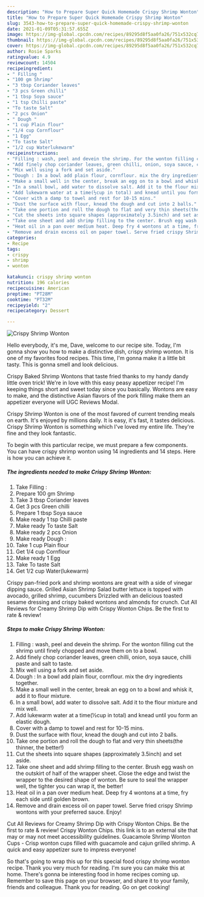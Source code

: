 ```yaml
---
description: "How to Prepare Super Quick Homemade Crispy Shrimp Wonton"
title: "How to Prepare Super Quick Homemade Crispy Shrimp Wonton"
slug: 3543-how-to-prepare-super-quick-homemade-crispy-shrimp-wonton
date: 2021-01-09T05:31:57.655Z
image: https://img-global.cpcdn.com/recipes/89295d8f5aa0fa26/751x532cq70/crispy-shrimp-wonton-recipe-main-photo.jpg
thumbnail: https://img-global.cpcdn.com/recipes/89295d8f5aa0fa26/751x532cq70/crispy-shrimp-wonton-recipe-main-photo.jpg
cover: https://img-global.cpcdn.com/recipes/89295d8f5aa0fa26/751x532cq70/crispy-shrimp-wonton-recipe-main-photo.jpg
author: Rosie Sparks
ratingvalue: 4.9
reviewcount: 14504
recipeingredient:
- " Filling "
- "100 gm Shrimp"
- "3 tbsp Coriander leaves"
- "3 pcs Green chilli"
- "1 tbsp Soya sauce"
- "1 tsp Chilli paste"
- "To taste Salt"
- "2 pcs Onion"
- " Dough "
- "1 cup Plain flour"
- "1/4 cup Cornflour"
- "1 Egg"
- "To taste Salt"
- "1/2 cup Waterlukewarm"
recipeinstructions:
- "Filling : wash, peel and devein the shrimp. For the wonton filling cut the shrimp until finely chopped and move them on to a bowl."
- "Add finely chop coriander leaves, green chilli, onion, soya sauce, chilli paste and salt to taste."
- "Mix well using a fork and set aside."
- "Dough : In a bowl add plain flour, cornflour. mix the dry ingredients together."
- "Make a small well in the center, break an egg on to a bowl and whisk it, add it to flour mixture."
- "In a small bowl, add water to dissolve salt. Add it to the flour mixture and mix well."
- "Add lukewarm water at a time(½cup in total) and knead until you form an elastic dough."
- "Cover with a damp to towel and rest for 10-15 mins."
- "Dust the surface with flour, knead the dough and cut into 2 balls."
- "Take one portion and roll the dough to flat and very thin sheets(the thinner, the better!)"
- "Cut the sheets into square shapes (approximately 3.5inch) and set aside."
- "Take one sheet and add shrimp filling to the center. Brush egg wash on the outskirt of half of the wrapper sheet. Close the edge and twist the wrapper to the desired shape of wonton. Be sure to seal the wrapper well, the tighter you can wrap it, the better!"
- "Heat oil in a pan over medium heat. Deep fry 4 wontons at a time, fry each side until golden brown."
- "Remove and drain excess oil on paper towel. Serve fried crispy Shrimp wontons with your preferred sauce. Enjoy!"
categories:
- Recipe
tags:
- crispy
- shrimp
- wonton

katakunci: crispy shrimp wonton 
nutrition: 196 calories
recipecuisine: American
preptime: "PT28M"
cooktime: "PT32M"
recipeyield: "2"
recipecategory: Dessert

---
```



![Crispy Shrimp Wonton](https://img-global.cpcdn.com/recipes/89295d8f5aa0fa26/751x532cq70/crispy-shrimp-wonton-recipe-main-photo.jpg)

Hello everybody, it's me, Dave, welcome to our recipe site. Today, I'm gonna show you how to make a distinctive dish, crispy shrimp wonton. It is one of my favorites food recipes. This time, I'm gonna make it a little bit tasty. This is gonna smell and look delicious.

Crispy Baked Shrimp Wontons that taste fried thanks to my handy dandy little oven trick! We&#39;re in love with this easy peasy appetizer recipe! I&#39;m keeping things short and sweet today since you basically. Wontons are easy to make, and the distinctive Asian flavors of the pork filling make them an appetizer everyone will UGC Reviews Modal.

Crispy Shrimp Wonton is one of the most favored of current trending meals on earth. It's enjoyed by millions daily. It is easy, it's fast, it tastes delicious. Crispy Shrimp Wonton is something which I've loved my entire life. They're fine and they look fantastic.


To begin with this particular recipe, we must prepare a few components. You can have crispy shrimp wonton using 14 ingredients and 14 steps. Here is how you can achieve it.

<!--inarticleads1-->

##### The ingredients needed to make Crispy Shrimp Wonton:

1. Take  Filling :
1. Prepare 100 gm Shrimp
1. Take 3 tbsp Coriander leaves
1. Get 3 pcs Green chilli
1. Prepare 1 tbsp Soya sauce
1. Make ready 1 tsp Chilli paste
1. Make ready To taste Salt
1. Make ready 2 pcs Onion
1. Make ready  Dough :
1. Take 1 cup Plain flour
1. Get 1/4 cup Cornflour
1. Make ready 1 Egg
1. Take To taste Salt
1. Get 1/2 cup Water(lukewarm)


Crispy pan-fried pork and shrimp wontons are great with a side of vinegar dipping sauce. Grilled Asian Shrimp Salad butter lettuce is topped with avocado, grilled shrimp, cucumbers Drizzled with an delicious toasted sesame dressing and crispy baked wontons and almonds for crunch. Cut All Reviews for Creamy Shrimp Dip with Crispy Wonton Chips. Be the first to rate &amp; review! 

<!--inarticleads2-->

##### Steps to make Crispy Shrimp Wonton:

1. Filling : wash, peel and devein the shrimp. For the wonton filling cut the shrimp until finely chopped and move them on to a bowl.
1. Add finely chop coriander leaves, green chilli, onion, soya sauce, chilli paste and salt to taste.
1. Mix well using a fork and set aside.
1. Dough : In a bowl add plain flour, cornflour. mix the dry ingredients together.
1. Make a small well in the center, break an egg on to a bowl and whisk it, add it to flour mixture.
1. In a small bowl, add water to dissolve salt. Add it to the flour mixture and mix well.
1. Add lukewarm water at a time(½cup in total) and knead until you form an elastic dough.
1. Cover with a damp to towel and rest for 10-15 mins.
1. Dust the surface with flour, knead the dough and cut into 2 balls.
1. Take one portion and roll the dough to flat and very thin sheets(the thinner, the better!)
1. Cut the sheets into square shapes (approximately 3.5inch) and set aside.
1. Take one sheet and add shrimp filling to the center. Brush egg wash on the outskirt of half of the wrapper sheet. Close the edge and twist the wrapper to the desired shape of wonton. Be sure to seal the wrapper well, the tighter you can wrap it, the better!
1. Heat oil in a pan over medium heat. Deep fry 4 wontons at a time, fry each side until golden brown.
1. Remove and drain excess oil on paper towel. Serve fried crispy Shrimp wontons with your preferred sauce. Enjoy!


Cut All Reviews for Creamy Shrimp Dip with Crispy Wonton Chips. Be the first to rate &amp; review! Crispy Wonton Chips. this link is to an external site that may or may not meet accessibility guidelines. Guacamole Shrimp Wonton Cups - Crisp wonton cups filled with guacamole and cajun grilled shrimp. A quick and easy appetizer sure to impress everyone! 

So that's going to wrap this up for this special food crispy shrimp wonton recipe. Thank you very much for reading. I'm sure you can make this at home. There's gonna be interesting food in home recipes coming up. Remember to save this page on your browser, and share it to your family, friends and colleague. Thank you for reading. Go on get cooking!
